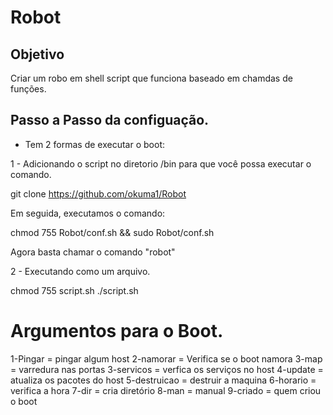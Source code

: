 # Robot

## Objetivo 
Criar um robo em shell script que funciona baseado em chamdas de funções.

## Passo a Passo da configuação.
- Tem 2 formas de executar o boot:

1 - Adicionando o script no diretorio /bin para que você possa executar o comando.

git clone https://github.com/okuma1/Robot

Em seguida, executamos o comando:

chmod 755 Robot/conf.sh && sudo Robot/conf.sh

Agora basta chamar o comando "robot"

2 - Executando como um arquivo.

chmod 755 script.sh
./script.sh


# Argumentos para o Boot.

1-Pingar = pingar algum host
2-namorar = Verifica se o boot namora
3-map = varredura nas portas
3-servicos = verfica os serviços no host
4-update = atualiza os pacotes do host
5-destruicao = destruir a maquina
6-horario = verifica a hora
7-dir = cria diretório
8-man = manual
9-criado = quem criou o boot
